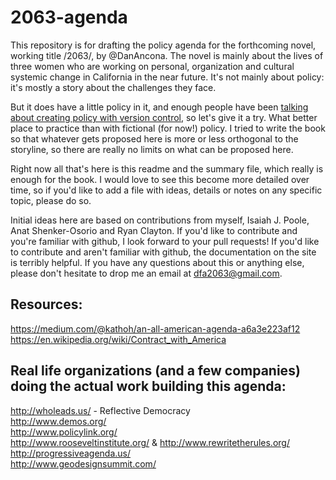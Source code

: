 # 2063-agenda
This repository is for drafting the policy agenda for the forthcoming novel, working title /2063/, by @DanAncona. The novel is mainly about the lives of three women who are working on personal, organization and cultural systemic change in California in the near future. It's not mainly about policy: it's mostly a story about the challenges they face.

But it does have a little policy in it, and enough people have been [talking about creating policy with version control](http://blog.ted.com/further-reading-in-github/ "Clay Shirky's TED Talk"), so let's give it a try. What better place to practice than with fictional (for now!) policy. I tried to write the book so that whatever gets proposed here is more or less orthogonal to the storyline, so there are really no limits on what can be proposed here.

Right now all that's here is this readme and the summary file, which really is enough for the book. I would love to see this become more detailed over time, so if you'd like to add a file with ideas, details or notes on any specific topic, please do so.

Initial ideas here are based on contributions from myself, Isaiah J. Poole, Anat Shenker-Osorio and Ryan Clayton. If you'd like to contribute and you're familiar with github, I look forward to your pull requests! If you'd like to contribute and aren't familiar with github, the documentation on the site is terribly helpful. If you have any questions about this or anything else, please don't hesitate to drop me an email at dfa2063@gmail.com.

## Resources:

https://medium.com/@kathoh/an-all-american-agenda-a6a3e223af12  
https://en.wikipedia.org/wiki/Contract_with_America  

## Real life organizations (and a few companies) doing the actual work building this agenda:

http://wholeads.us/ - Reflective Democracy  
http://www.demos.org/  
http://www.policylink.org/  
http://www.rooseveltinstitute.org/ & http://www.rewritetherules.org/  
http://progressiveagenda.us/  
http://www.geodesignsummit.com/  

